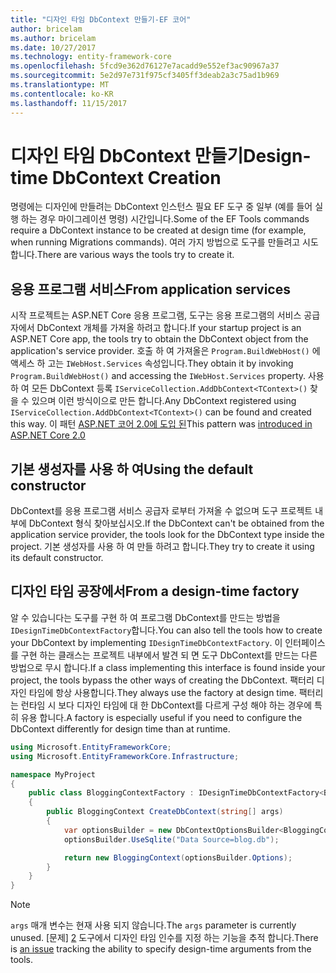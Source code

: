 ```yaml
---
title: "디자인 타임 DbContext 만들기-EF 코어"
author: bricelam
ms.author: bricelam
ms.date: 10/27/2017
ms.technology: entity-framework-core
ms.openlocfilehash: 5fcd9e362d76127e7acadd9e552ef3ac90967a37
ms.sourcegitcommit: 5e2d97e731f975cf3405ff3deab2a3c75ad1b969
ms.translationtype: MT
ms.contentlocale: ko-KR
ms.lasthandoff: 11/15/2017
---
```

<a name="design-time-dbcontext-creation"></a><span data-ttu-id="98436-102">디자인 타임 DbContext 만들기</span><span class="sxs-lookup"><span data-stu-id="98436-102">Design-time DbContext Creation</span></span>
==============================
<span data-ttu-id="98436-103">명령에는 디자인에 만들려는 DbContext 인스턴스 필요 EF 도구 중 일부 (예를 들어 실행 하는 경우 마이그레이션 명령) 시간입니다.</span><span class="sxs-lookup"><span data-stu-id="98436-103">Some of the EF Tools commands require a DbContext instance to be created at design time (for example, when running Migrations commands).</span></span> <span data-ttu-id="98436-104">여러 가지 방법으로 도구를 만들려고 시도 합니다.</span><span class="sxs-lookup"><span data-stu-id="98436-104">There are various ways the tools try to create it.</span></span>

<a name="from-application-services"></a><span data-ttu-id="98436-105">응용 프로그램 서비스</span><span class="sxs-lookup"><span data-stu-id="98436-105">From application services</span></span>
-------------------------
<span data-ttu-id="98436-106">시작 프로젝트는 ASP.NET Core 응용 프로그램, 도구는 응용 프로그램의 서비스 공급자에서 DbContext 개체를 가져올 하려고 합니다.</span><span class="sxs-lookup"><span data-stu-id="98436-106">If your startup project is an ASP.NET Core app, the tools try to obtain the DbContext object from the application's service provider.</span></span> <span data-ttu-id="98436-107">호출 하 여 가져올은 `Program.BuildWebHost()` 에 액세스 하 고는 `IWebHost.Services` 속성입니다.</span><span class="sxs-lookup"><span data-stu-id="98436-107">They obtain it by invoking `Program.BuildWebHost()` and accessing the `IWebHost.Services` property.</span></span> <span data-ttu-id="98436-108">사용 하 여 모든 DbContext 등록 `IServiceCollection.AddDbContext<TContext>()` 찾을 수 있으며 이런 방식이으로 만든 합니다.</span><span class="sxs-lookup"><span data-stu-id="98436-108">Any DbContext registered using `IServiceCollection.AddDbContext<TContext>()` can be found and created this way.</span></span> <span data-ttu-id="98436-109">이 패턴 [ASP.NET 코어 2.0에 도입 된][1]</span><span class="sxs-lookup"><span data-stu-id="98436-109">This pattern was [introduced in ASP.NET Core 2.0][1]</span></span>

<a name="using-the-default-constructor"></a><span data-ttu-id="98436-110">기본 생성자를 사용 하 여</span><span class="sxs-lookup"><span data-stu-id="98436-110">Using the default constructor</span></span>
-----------------------------
<span data-ttu-id="98436-111">DbContext를 응용 프로그램 서비스 공급자 로부터 가져올 수 없으며 도구 프로젝트 내부에 DbContext 형식 찾아보십시오.</span><span class="sxs-lookup"><span data-stu-id="98436-111">If the DbContext can't be obtained from the application service provider, the tools look for the DbContext type inside the project.</span></span> <span data-ttu-id="98436-112">기본 생성자를 사용 하 여 만들 하려고 합니다.</span><span class="sxs-lookup"><span data-stu-id="98436-112">They try to create it using its default constructor.</span></span>

<a name="from-a-design-time-factory"></a><span data-ttu-id="98436-113">디자인 타임 공장에서</span><span class="sxs-lookup"><span data-stu-id="98436-113">From a design-time factory</span></span>
--------------------------
<span data-ttu-id="98436-114">알 수 있습니다는 도구를 구현 하 여 프로그램 DbContext를 만드는 방법을 `IDesignTimeDbContextFactory`합니다.</span><span class="sxs-lookup"><span data-stu-id="98436-114">You can also tell the tools how to create your DbContext by implementing `IDesignTimeDbContextFactory`.</span></span> <span data-ttu-id="98436-115">이 인터페이스를 구현 하는 클래스는 프로젝트 내부에서 발견 되 면 도구 DbContext를 만드는 다른 방법으로 무시 합니다.</span><span class="sxs-lookup"><span data-stu-id="98436-115">If a class implementing this interface is found inside your project, the tools bypass the other ways of creating the DbContext.</span></span>
<span data-ttu-id="98436-116">팩터리 디자인 타임에 항상 사용합니다.</span><span class="sxs-lookup"><span data-stu-id="98436-116">They always use the factory at design time.</span></span> <span data-ttu-id="98436-117">팩터리는 런타임 시 보다 디자인 타임에 대 한 DbContext를 다르게 구성 해야 하는 경우에 특히 유용 합니다.</span><span class="sxs-lookup"><span data-stu-id="98436-117">A factory is especially useful if you need to configure the DbContext differently for design time than at runtime.</span></span>

``` csharp
using Microsoft.EntityFrameworkCore;
using Microsoft.EntityFrameworkCore.Infrastructure;

namespace MyProject
{
    public class BloggingContextFactory : IDesignTimeDbContextFactory<BloggingContext>
    {
        public BloggingContext CreateDbContext(string[] args)
        {
            var optionsBuilder = new DbContextOptionsBuilder<BloggingContext>();
            optionsBuilder.UseSqlite("Data Source=blog.db");

            return new BloggingContext(optionsBuilder.Options);
        }
    }
}
```

> [!NOTE]
> <span data-ttu-id="98436-118">`args` 매개 변수는 현재 사용 되지 않습니다.</span><span class="sxs-lookup"><span data-stu-id="98436-118">The `args` parameter is currently unused.</span></span> <span data-ttu-id="98436-119">[문제] [ 2] 도구에서 디자인 타임 인수를 지정 하는 기능을 추적 합니다.</span><span class="sxs-lookup"><span data-stu-id="98436-119">There is [an issue][2] tracking the ability to specify design-time arguments from the tools.</span></span>

  [1]: https://docs.microsoft.com/aspnet/core/migration/1x-to-2x/#update-main-method-in-programcs
  [2]: https://github.com/aspnet/EntityFrameworkCore/issues/8332
